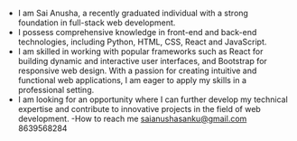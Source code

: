 - I am Sai Anusha, a recently graduated individual with a strong foundation in full-stack web development.
- I possess comprehensive knowledge in front-end and back-end technologies, including Python, HTML, CSS, React and JavaScript.
- I am skilled in working with popular frameworks such as React for building dynamic and interactive user interfaces, and Bootstrap for responsive web design. With a passion for creating intuitive and functional web applications, I am eager to apply my skills in a professional setting.
- I am looking for an opportunity where I can further develop my technical expertise and contribute to innovative projects in the field of web development.
-How to reach me saianushasanku@gmail.com 8639568284



